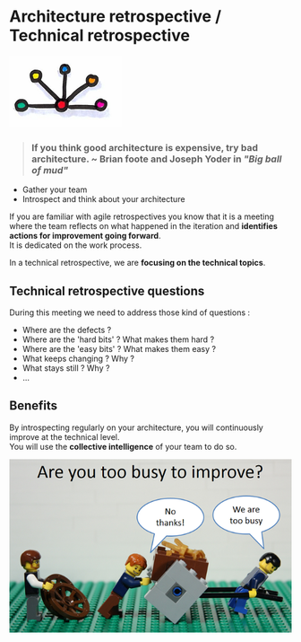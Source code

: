 # Architecture retrospective / Technical retrospective
![Architecture retrospective](images/architecture-retrospective.png)  

> ### If you think good architecture is expensive, try bad architecture. ~ Brian foote and Joseph Yoder in *"Big ball of mud"*

* Gather your team
* Introspect and think about your architecture

If you are familiar with agile retrospectives you know that it is a meeting where the team reflects on what happened in the iteration and **identifies actions for improvement going forward**.  
It is dedicated on the work process.

In a technical retrospective, we are **focusing on the technical topics**.

## Technical retrospective questions 
During this meeting we need to address those kind of questions :
* Where are the defects ?
* Where are the 'hard bits' ? What makes them hard ?
* Where are the 'easy bits' ? What makes them easy ?
* What keeps changing ? Why ?
* What stays still ? Why ?
* ...

## Benefits
By introspecting regularly on your architecture, you will continuously improve at the technical level.  
You will use the **collective intelligence** of your team to do so. 

![Architecture retrospective](images/architecture-retrospective1.png)  